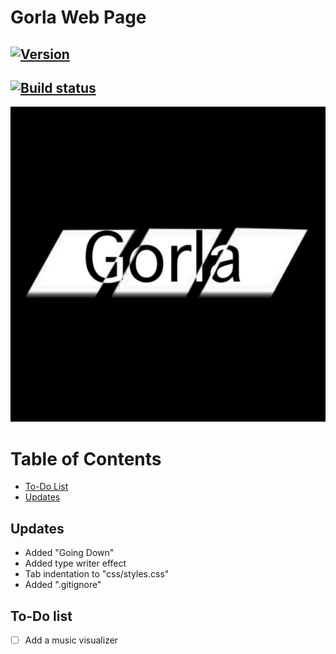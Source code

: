 # Gorla Web Page
## [![Version](https://img.shields.io/badge/version-2.0.1-blue)](https://lipe993.github.io/Gorla_WebPage/)
## [![Build status](https://ci.appveyor.com/api/projects/status/w030o09thupfi2cc?svg=true)](https://ci.appveyor.com/project/lipe993/gorla-webpage)
[![My logo](./css/gorla.png)](https://lipe993.github.com/Gorla_WebPage)
# Table of Contents
 - [To-Do List](#to-do-list)
 - [Updates](#updates)

## Updates
- Added "Going Down"
- Added type writer effect
- Tab indentation to "css/styles.css"
- Added ".gitignore"

## To-Do list
- [ ] Add a music visualizer
